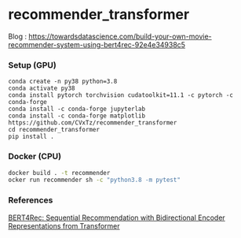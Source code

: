 # recommender_transformer

Blog : https://towardsdatascience.com/build-your-own-movie-recommender-system-using-bert4rec-92e4e34938c5 

### Setup (GPU)
```
conda create -n py38 python=3.8
conda activate py38
conda install pytorch torchvision cudatoolkit=11.1 -c pytorch -c conda-forge
conda install -c conda-forge jupyterlab
conda install -c conda-forge matplotlib
https://github.com/CVxTz/recommender_transformer
cd recommender_transformer
pip install .
```
### Docker (CPU)
```bash
docker build . -t recommender
ocker run recommender sh -c "python3.8 -m pytest"
```

### References

[BERT4Rec: Sequential Recommendation with Bidirectional
Encoder Representations from Transformer](https://arxiv.org/abs/1904.06690)
